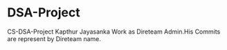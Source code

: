 DSA-Project
===========

CS-DSA-Project
Kapthur Jayasanka Work as Direteam Admin.His Commits are represent by Direteam name.
